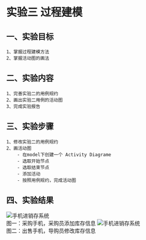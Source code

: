# 实验三 过程建模

## 一、实验目标
	1、掌握过程建模方法
	2、掌握活动图的画法
## 二、实验内容
	1、完善实验二的用例规约
	2、画出实验二用例的活动图
	3、完成实验报告
## 三、实验步骤
	1、修改实验二的用例规约
	2、画活动图
		- 在model下创建一个 Activity Diagrame
		- 选取开始节点
		- 选取结束节点
		- 添加活动
		- 按照用例规约，完成活动图
## 四、实验结果
	
![手机进销存系统](./Lb3_添加手机库存信息的活动图.jpg)  
图一：采购手机，采购员添加库存信息
![手机进销存系统](./Lb3_修改手机库存信息的活动图.jpg)  
图二：出售手机，导购员修改库存信息
